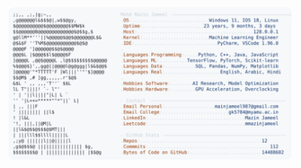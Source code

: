 <picture>
  <source srcset="https://raw.githubusercontent.com/mmazinjameel/mmazinjameel/main/dark_mode.svg?v=1754676866" media="(prefers-color-scheme: dark)">
  <img src="https://raw.githubusercontent.com/mmazinjameel/mmazinjameel/main/light_mode.svg?v=1754676866">
</picture>
